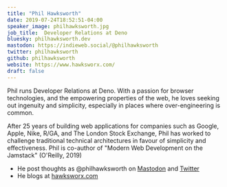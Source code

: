 ```yaml
---
title: "Phil Hawksworth"
date: 2019-07-24T18:52:51-04:00
speaker_image: philhawksworth.jpg
job_title:  Developer Relations at Deno
bluesky: philhawksworth.dev
mastodon: https://indieweb.social/@philhawksworth
twitter: philhawksworth
github: philhawksworth
website: https://www.hawksworx.com/
draft: false
---
```


Phil runs Developer Relations at Deno. With a passion for browser technologies, and the empowering properties of the web, he loves seeking out ingenuity and simplicity, especially in places where over-engineering is common.

After 25 years of building web applications for companies such as Google, Apple, Nike, R/GA, and The London Stock Exchange, Phil has worked to challenge traditional technical architectures in favour of simplicity and effectiveness. Phil is co-author of "Modern Web Development on the Jamstack" (O'Reilly, 2019)

- He post thoughts as @philhawksworth on [Mastodon](https://indieweb.social/@philhawksworth) and [Twitter](https://twitter.com/philhawksworth)
- He blogs at [hawksworx.com](https://www.hawksworx.com)
